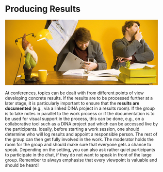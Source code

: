 # Producing Results

![](../../.gitbook/assets/gitbook_kollaborieren_750x320.jpg)

At conferences, topics can be dealt with from different points of view developing concrete results. If the results are to be processed further at a later stage, it is particularly important to ensure that the **results are documented** \(e.g., via a linked DINA project in a results room\). If the group is to take notes in parallel to the work process or if the documentation is to be used for visual support in the process, this can be done, e.g., on a collaborative tool such as a DINA project pad which can be accessed live by the participants. Ideally, before starting a work session, one should determine who will log results and appoint a responsible person. The rest of the group can then get fully involved in the work. The moderator holds the room for the group and should make sure that everyone gets a chance to speak. Depending on the setting, you can also ask rather quiet participants to participate in the chat, if they do not want to speak in front of the large group. Remember to always emphasise that every viewpoint is valuable and should be heard!

